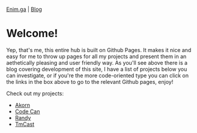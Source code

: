 [Enim.ga](https://enim.ga/) |
[Blog](https://github.enim.ga/blog)

# Welcome!

<div class="github-card" data-user="AnonyMouse-Box"></div>

Yep, that's me, this entire hub is built on Github Pages. It makes it nice and easy for me to throw up pages for all my projects and present them in an aethetically pleasing and user friendly way. As you'll see above there is a blog covering development of this site, I have a list of projects below you can investigate, or if you're the more code-oriented type you can click on the links in the box above to go to the relevant Github pages, enjoy!


Check out my projects:
* [Akorn](https://github.enim.ga/akorn)
* [Code Can](https://github.enim.ga/code-can)
* [Randy](https://github.enim.ga/randy)
* [TmCast](https://github.enim.ga/tmcast)

<script src="//cdn.jsdelivr.net/github-cards/latest/widget.js"></script>
